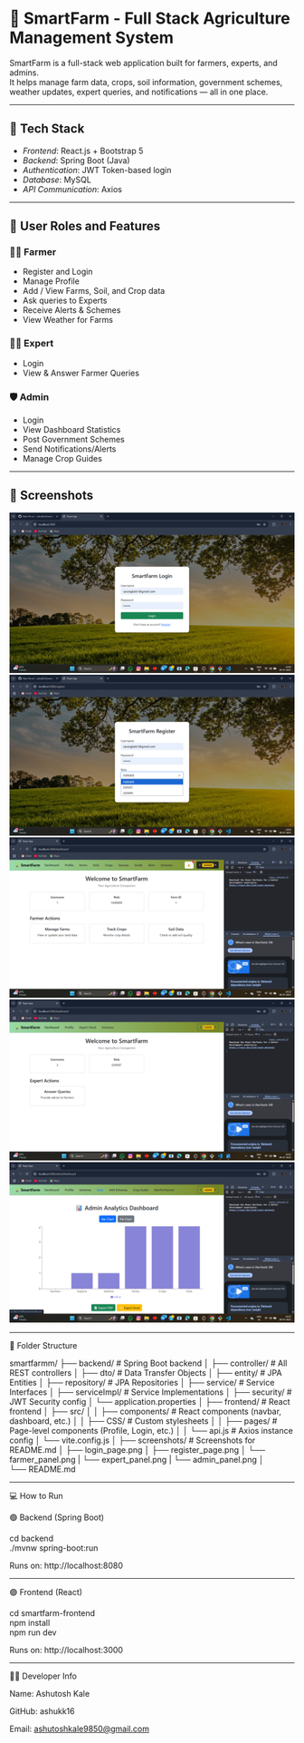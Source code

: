 # 🌾 SmartFarm - Full Stack Agriculture Management System

SmartFarm is a full-stack web application built for farmers, experts, and admins.  
It helps manage farm data, crops, soil information, government schemes, weather updates, expert queries, and notifications — all in one place.

---

## 🚀 Tech Stack

- *Frontend*: React.js + Bootstrap 5  
- *Backend*: Spring Boot (Java)  
- *Authentication*: JWT Token-based login  
- *Database*: MySQL  
- *API Communication*: Axios  

---

## 👥 User Roles and Features

### 👨‍🌾 Farmer
- Register and Login
- Manage Profile
- Add / View Farms, Soil, and Crop data
- Ask queries to Experts
- Receive Alerts & Schemes
- View Weather for Farms

### 🧑‍🔬 Expert
- Login
- View & Answer Farmer Queries

### 🛡 Admin
- Login
- View Dashboard Statistics
- Post Government Schemes
- Send Notifications/Alerts
- Manage Crop Guides

---

## 📸 Screenshots

![Login Page](screenshots/login_page.png) 
![Register Page](screenshots/register_page.png) 
![Farmer Dashboard](screenshots/farmer_panel.png)  
![Expert Dashboard](screenshots/expert_panel.png)
![Admin Dashboard](screenshots/admin_panel.png)

---

📂 Folder Structure

smartfarmm/
├── backend/                  # Spring Boot backend
│   ├── controller/           # All REST controllers
│   ├── dto/                  # Data Transfer Objects
│   ├── entity/               # JPA Entities
│   ├── repository/           # JPA Repositories
│   ├── service/              # Service Interfaces
│   ├── serviceImpl/          # Service Implementations
│   ├── security/             # JWT Security config
│   └── application.properties
│
├── frontend/                 # React frontend
│   ├── src/
│   │   ├── components/       # React components (navbar, dashboard, etc.)
│   │   ├── CSS/              # Custom stylesheets
│   │   ├── pages/            # Page-level components (Profile, Login, etc.)
│   │   └── api.js            # Axios instance config
│   └── vite.config.js
│
├── screenshots/              # Screenshots for README.md
│   ├── login_page.png
│   ├── register_page.png
│   └── farmer_panel.png
|   └── expert_panel.png
|   └── admin_panel.png
│
└── README.md 

---

💻 How to Run

🟢 Backend (Spring Boot)

cd backend  
./mvnw spring-boot:run  
  
Runs on: http://localhost:8080  
  
  
---  
  
🟣 Frontend (React)  
  
cd smartfarm-frontend  
npm install  
npm run dev  
  
Runs on: http://localhost:3000 
  
  
---  
  
🙋‍♂ Developer Info  
  
Name: Ashutosh Kale  
  
GitHub: ashukk16  
  
Email: ashutoshkale9850@gmail.com  